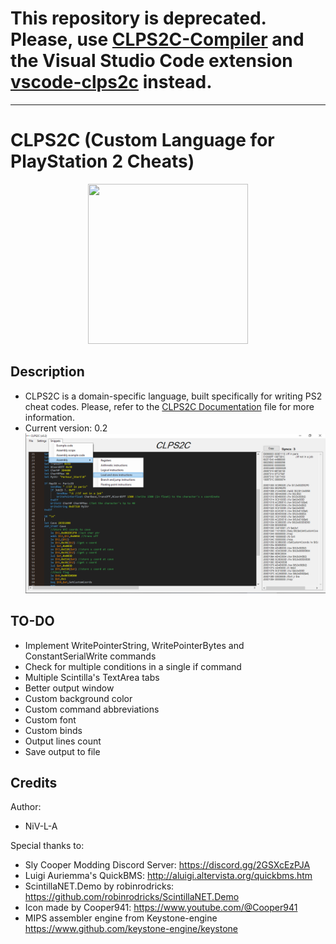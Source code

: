 # This repository is deprecated.<br>Please, use [CLPS2C-Compiler](https://github.com/NiV-L-A/CLPS2C-Compiler) and the Visual Studio Code extension [vscode-clps2c](https://github.com/NiV-L-A/vscode-clps2c) instead.
--------
# CLPS2C (Custom Language for PlayStation 2 Cheats) #
<p align="center">
  <img width="256" height="256" src="https://github.com/NiV-L-A/CLPS2C/blob/main/CLPS2C/256x256.ico">
</p>

## Description ##
- CLPS2C is a domain-specific language, built specifically for writing PS2 cheat codes. Please, refer to the [CLPS2C Documentation](https://github.com/NiV-L-A/CLPS2C/blob/main/CLPS2C_Documentation.txt) file for more information.
- Current version: 0.2
![](https://github.com/NiV-L-A/CLPS2C/blob/main/CLPS2C/Img/show2.png)

## TO-DO ##
- Implement WritePointerString, WritePointerBytes and ConstantSerialWrite commands
- Check for multiple conditions in a single if command
- Multiple Scintilla's TextArea tabs
- Better output window
- Custom background color
- Custom command abbreviations
- Custom font
- Custom binds
- Output lines count
- Save output to file

## Credits ##
Author:
- NiV-L-A

Special thanks to:
- Sly Cooper Modding Discord Server: https://discord.gg/2GSXcEzPJA
- Luigi Auriemma's QuickBMS: http://aluigi.altervista.org/quickbms.htm
- ScintillaNET.Demo by robinrodricks: https://github.com/robinrodricks/ScintillaNET.Demo
- Icon made by Cooper941: https://www.youtube.com/@Cooper941
- MIPS assembler engine from Keystone-engine https://www.github.com/keystone-engine/keystone
